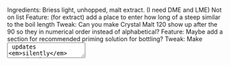 Ingredients: Briess light, unhopped, malt extract. (I need DME and LME) Not on list
Feature: (for extract) add a place to enter how long of a steep similar to the boil length
Tweak: Can you make Crystal Malt 120 show up after the 90 so they in numerical order instead of alphabetical?
Feature: Maybe add a section for recommended priming solution for bottling?
Tweak: Make <textarea> updates *silently* save in the background.  The UI shouldn't reload/jump as you type.
Ingredients: Dehusked Carafa I-III
Tweak: Ability to show the mash efficiency and IBU calculation in the builder UI, so that it's clear it can be changed.
Bug: Investigate 304 errors.
Feature: auto-login feature
Bug: FF3.6 issues (adding misc. ingredients)
Ingredients: Chocolate nibs, etc...
